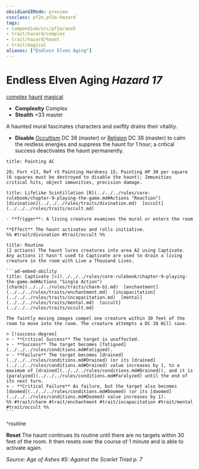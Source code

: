 ```yaml
---
obsidianUIMode: preview
cssclass: pf2e,pf2e-hazard
tags:
- compendium/src/pf2e/aoa5
- trait/hazard/complex
- trait/hazard/haunt
- trait/magical
aliases: ["Endless Elven Aging"]
---
```

# Endless Elven Aging *Hazard 17*  
[complex](complex.md)  [haunt](haunt.md)  [magical](magical.md)  

- **Complexity** Complex
- **Stealth** +33 master  

A haunted mural fascinates characters and swiftly drains their vitality.

- **Disable** [Occultism](../../skills.md#Occultism) DC 38 (master) or [Religion](../../skills.md#Religion) DC 38 (master) to calm the restless energies and suppress the haunt for 1 hour; a critical success deactivates the haunt permanently.  
     
```ad-embed-ability
title: Painting AC

20; Fort +13, Ref +5 Painting Hardness 15; Painting HP 30 per square (6 squares must be destroyed to disable the haunt); Immunities critical hits, object immunities, precision damage.
```
```ad-embed-ability
title: Lifelike Scintillation [R](../../../rules/core-rulebook/chapter-9-playing-the-game.md#Actions "Reaction")
[divination](../../../rules/traits/divination.md)  [occult](../../../rules/traits/occult.md)  

- **Trigger**: A living creature examines the mural or enters the room

**Effect** The haunt activates and rolls initiative.  
%% #trait/divination #trait/occult %%
```

````ad-pf2-summary
title: Routine
(2 actions) The haunt lures creatures into area A2 using Captivate. Any actions it hasn't used to Captivate are used to drain a living creature in the room with Live a Thousand Lives.

```ad-embed-ability
title: Captivate [>](../../../rules/core-rulebook/chapter-9-playing-the-game.md#Actions "Single Action")
[charm](../../../rules/traits/charm-b1.md)  [enchantment](../../../rules/traits/enchantment.md)  [incapacitation](../../../rules/traits/incapacitation.md)  [mental](../../../rules/traits/mental.md)  [occult](../../../rules/traits/occult.md)  

The faintly moving images compel one creature within 30 feet of the room to move into the room. The creature attempts a DC 38 Will save.

> [!success-degree] 
> - **Critical Success** The target is unaffected.
> - **Success** The target becomes [fatigued](../../../rules/conditions.md#Fatigued).
> - **Failure** The target becomes [drained](../../../rules/conditions.md#Drained) (or its [drained](../../../rules/conditions.md#Drained) value increases by 1, to a maximum of [drained](../../../rules/conditions.md#Drained)), and it is [paralyzed](../../../rules/conditions.md#Paralyzed) until the end of its next turn.
> - **Critical Failure** As failure, but the target also becomes [doomed](../../../rules/conditions.md#Doomed) (or its [doomed](../../../rules/conditions.md#Doomed) value increases by 1).  
%% #trait/charm #trait/enchantment #trait/incapacitation #trait/mental #trait/occult %%
```
````
^routine

**Reset** The haunt continues its routine until there are no targets within 30 feet of the room. It then resets over the course of 1 minute and is able to activate again.  

*Source: Age of Ashes #5: Against the Scarlet Triad p. 7*
